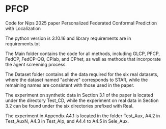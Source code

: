 # PFCP
Code for Nips 2025 paper Personalized Federated Conformal Prediction with Localization

The python version is 3.10.16 and library requirements are in requirements.txt

The Main folder contains the code for all methods, including GLCP, PFCP, FedCP, FedCP-QQ, CPlab, and CPhet, as well as methods that incorporate the agent screening process.

The Dataset folder contains all the data required for the six real datasets, where the dataset named "achieve" corresponds to STAR, while the remaining names are consistent with those used in the paper.

The experiment on synthetic data in Section 3.1 of the paper is located under the directory Test_CD, while the experiment on real data in Section 3.2 can be found under the six directories prefixed with Real.

The experiment in Appendix A4.1 is located in the folder Test_Aux, A4.2 in Test_AuxN, A4.3 in Test_Alp, and A4.4 to A4.5 in Sele_Aux.